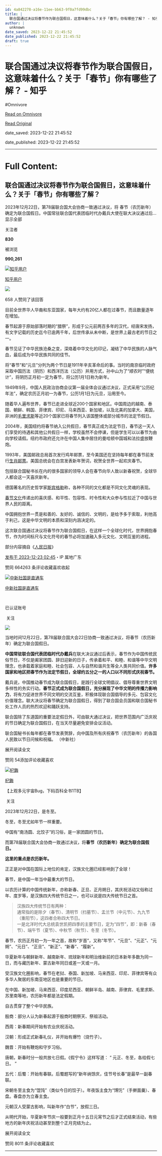 ```yaml
---
id: 4a842278-a16e-11ee-bb63-9f0a7fd99dbc
title: |
  联合国通过决议将春节作为联合国假日，这意味着什么？关于「春节」你有哪些了解？ - 知乎
author: |
  unknown
date_saved: 2023-12-22 21:45:52
date_published: 2023-12-22 21:45:52
draft: true
---
```


# 联合国通过决议将春节作为联合国假日，这意味着什么？关于「春节」你有哪些了解？ - 知乎
#Omnivore

[Read on Omnivore](https://omnivore.app/me/-18c95d11334)

[Read Original](https://www.zhihu.com/question/636241146/answer/3335613747)

date_saved: 2023-12-22 21:45:52

date_published: 2023-12-22 21:45:52

--- 

# Full Content: 

## 联合国通过决议将春节作为联合国假日，这意味着什么？关于「春节」你有哪些了解？

2023年12月22日，第78届联合国大会协商一致通过决议，将 春节（农历新年）确定为联合国假日。中国常驻联合国代表团临时代办戴兵大使在联大决议通过后…显示全部 ​

关注者

**830**

被浏览

**990,261**

[![知乎用户](https://proxy-prod.omnivore-image-cache.app/0x0,s1k6P3vhItmfYpQfwZpE14dsekOoh81VHGWiw8CXzPG0/https://picx.zhimg.com/v2-abed1a8c04700ba7d72b45195223e0ff_l.jpg?source=2c26e567)](https://www.zhihu.com/people/d61c89633fc1ced35e2c4420b5e2f89d)

[知乎用户](https://www.zhihu.com/people/d61c89633fc1ced35e2c4420b5e2f89d)

​![](https://proxy-prod.omnivore-image-cache.app/0x0,sRpP1H2oa_TfsDLpATwsIt6ipVLRN7HlUZGTch2Ee4JQ/https://picx.zhimg.com/v2-4812630bc27d642f7cafcd6cdeca3d7a.jpg?source=88ceefae)

658 人赞同了该回答

目前全世界华人华裔和东亚国家，每年大约有20亿人都在过春节，而且数量逐年在增加。

春节起源于原始部落时期的“腊祭”，形成于公元前两百多年的汉代，经唐宋发扬，有文字记载的历史迄今已逾两千年，后世传承从未中断，是世界上最古老的节日之一。

春节见证了中华民族沧桑之变，深烙着中华文化的印记，凝结了中华民族的人脉气血，最后成为中华民族共同的佳节。

将“春节”和“元旦”分列为两个节日是1911年辛亥革命后的事。当时的南京临时政府采取中国历法（阴历）和西洋历法（公历）并用方式，孙中山为了“顺农时”“便统计”，将阴历正月初一定为春节，将公历1月1日称为新年。

1949年9月，中国人民政治协商会议第一届全体会议通过决议，正式采用“公历纪年法”，确定农历正月初一为春节，公历1月1日为元旦，沿用至今。

随着华人遍布世界，春节已走进全球近200个国家和地区。中国周边的越南、泰国、朝鲜、韩国、菲律宾、印尼、马来西亚、新加坡，以及北美的加拿大、美国，非洲的[毛里求斯](https://www.zhihu.com/search?q=%E6%AF%9B%E9%87%8C%E6%B1%82%E6%96%AF&search%5Fsource=Entity&hybrid%5Fsearch%5Fsource=Entity&hybrid%5Fsearch%5Fextra=%7B%22sourceType%22%3A%22answer%22%2C%22sourceId%22%3A3335613747%7D)等近20个国家已将春节列入该国整体或部分城市的法定节假日。

2004年，美国纽约将春节纳入公共假日，春节真正成为法定节日，春节这一天人们享受的待遇和其他公共假日一样，学校虽然不会停课，但是学生可以以春节为由向学校请假。纽约市政府还允许在中国人集中居住的曼哈顿中国城和法拉盛放鞭炮。

1993年，美国邮政总局首次发行鸡年邮票，至今美国还在坚持每年都在春节前发行[生肖邮票](https://www.zhihu.com/search?q=%E7%94%9F%E8%82%96%E9%82%AE%E7%A5%A8&search%5Fsource=Entity&hybrid%5Fsearch%5Fsource=Entity&hybrid%5Fsearch%5Fextra=%7B%22sourceType%22%3A%22answer%22%2C%22sourceId%22%3A3335613747%7D)。美国总统会在白宫发表新年贺词，祝贺全世界一起欢庆春节。

包括联合国秘书长在内的很多国家的领导人会在春节向华人致以新春祝贺，全球华人都会这一天喜庆新年。

德国著名的历史哲学家[斯宾格勒](https://www.zhihu.com/search?q=%E6%96%AF%E5%AE%BE%E6%A0%BC%E5%8B%92&search%5Fsource=Entity&hybrid%5Fsearch%5Fsource=Entity&hybrid%5Fsearch%5Fextra=%7B%22sourceType%22%3A%22answer%22%2C%22sourceId%22%3A3335613747%7D)称，各种不同的文化都是不同文化灵魂的表现。

[春节文化](https://www.zhihu.com/search?q=%E6%98%A5%E8%8A%82%E6%96%87%E5%8C%96&search%5Fsource=Entity&hybrid%5Fsearch%5Fsource=Entity&hybrid%5Fsearch%5Fextra=%7B%22sourceType%22%3A%22answer%22%2C%22sourceId%22%3A3335613747%7D)传递出的喜庆感、和平性、包容性、时令性和大众参与性拉近了中国与世界人民的距离。

中国拥抱世界一贯是和善的、友好的、诚信的、文明的，是给予多于索取，利他高于利己，这是中华文明的本质和深刻内涵决定的。

这次联合国通过决议将春节作为联合国假日，在这样一个全球化时代，世界拥抱春节，作为时间标尺与文化符号的春节必将加速融入多元文化、文明互鉴的进程。

部分内容摘自《[人民日报](https://www.zhihu.com/search?q=%E4%BA%BA%E6%B0%91%E6%97%A5%E6%8A%A5&search%5Fsource=Entity&hybrid%5Fsearch%5Fsource=Entity&hybrid%5Fsearch%5Fextra=%7B%22sourceType%22%3A%22answer%22%2C%22sourceId%22%3A3335613747%7D)》

[发布于 2023-12-23 02:45](https://www.zhihu.com/question/636241146/answer/3335613747)・IP 属地广东

​赞同 664​​263 条评论​收藏​喜欢收起​

[![中新社国是直通车](https://proxy-prod.omnivore-image-cache.app/0x0,sD3ntycJhU5rZsl3HzeK2oxFQw5bFJlfbq-kmENRfgo0/https://pica.zhimg.com/v2-5847a72426b5a163af63ae4226dcdc32_l.jpg?source=1def8aca)](https://www.zhihu.com/org/zhong-xin-she-guo-shi-zhi-tong-che)

[中新社国是直通车](https://www.zhihu.com/org/zhong-xin-she-guo-shi-zhi-tong-che)

[​](https://www.zhihu.com/question/48510028)

已认证账号

​ 关注

![](https://proxy-prod.omnivore-image-cache.app/1080x811,shNZcE-V-r0SSzL6HihGaMKLQPfOLKAyxBGL4b8d3ys8/https://pic1.zhimg.com/50/v2-c75c8046bfc3229d5dab909830f878a0_720w.jpg?source=1def8aca)

当地时间12月22日，第78届联合国大会22日协商一致通过决议，将春节（农历新年）确定为联合国假日。

**中国常驻联合国代表团临时代办戴兵**在联大决议通过后表示，春节作为中国传统民俗节日，不仅是阖家团圆、辞旧迎新的日子，传承着和平、和睦、和谐等中华文明理念，也承载着家庭和睦、社会包容、人与自然和谐共生等全人类共同价值。**许多国家和地区把春节作为法定节假日，全球约五分之一的人口以不同形式庆祝春节。**

戴兵说，中国推动春节成为联合国假日，是践行全球文明倡议、倡导尊重世界文明多样性的务实行动。**春节正式成为联合国假日，充分展现了中华文明的传播力影响力**，将有力促进世界不同文明的交流互鉴，积极体现联合国倡导的多元、包容文化价值理念。联大决议将春节确定为联合国假日，得到了联合国会员国和联合国秘书处工作人员的热烈欢迎和踊跃支持。

联合国除了东道国的重要法定假日外，可由联大通过决议，把世界范围内广泛庆祝的节日确定为联合国假日，在当天尽量避免安排会议活动。

联合国秘书长每年都在春节发表贺辞，向中国及所有庆祝春节（农历新年）的各国人民致以节日问候和祝福。 （中新社）

展开阅读全文​

​赞同 54​​添加评论​收藏​喜欢

[![杞鋂](https://proxy-prod.omnivore-image-cache.app/0x0,sH7zOnQBfZ5CJWBR3ZB8652vOmiILFXqH1B9KeagqjRs/https://picx.zhimg.com/v2-83a65b249145b8ea62ed0fb372b7f9f0_l.jpg?source=1def8aca)](https://www.zhihu.com/people/lin-mei-81-26)

[杞鋂](https://www.zhihu.com/people/lin-mei-81-26)

【上观多元宇宙Bug，下码百科全书1TB】

​ 关注

2023年12月22日，是冬至。

冬至，冬至尤如年节一样重要。 

中国有“南汤圆、北饺子”的习俗，是一家团圆的节日。

而第78届联合国大会协商一致通过决议，将**春节（农历新年）确定为联合国假日。**

**这里的重点是农历新年。**

正正是对中国在国际上地位的肯定，汉族文化圈已经影响到了全球！

春节，是中国一年当中最重大的节日。

以农历计算的中国传统新年，亦称新春、正旦、正月朔日，其庆祝活动又俗称过年、度岁等，是汉族四大传统节日之一，也可以说是四大传统节日之首。

> 汉族四大传统节日有两种：  
> 通常指的是除夕（春节）、清明节（扫墓节）、盂兰节（中元节）、九九节（重阳节），这四者合称四大节日。  
> 一是北洋时代大总统袁世凯把四季的主要节日，定为“四节”，即：新春（春节）、端午节（夏节）、中秋节（秋节）、冬至（冬节）。

春节，农历正月初一为一年之首，故称“岁首”，又称“年节”、“元旦”、“元正”、“元朔”、“元日”、“正旦”、“新正”、“新春”、“履新”。

华夏新年与朝鲜新年、越南新年、琉球新年和明治维新前的日本新年多数为同一日，而与藏历新年、蒙古新年同日或差一天或一月。

受汉族文化圈影响，春节在老挝、泰国、新加坡、马来西亚、印尼、菲律宾等有众多华人聚居的东南亚地区也是重要的节日。

在中国、新加坡、马来西亚、印度尼西亚、朝鲜半岛、越南、菲律宾、毛里求斯、苏里南等地，农历新年都是法定假期。

自古贯穿了整个中华民族。

殷商：部分人认为新春起源于殷商时期祭天、祭祖活动。 

西周：新春期间开始有农业庆祝活动。 

汉朝：形成正式新春礼仪，并开始有爆竹（烧竹子）。 

魏晋：开始有鞭炮和守岁习俗。 

唐朝，新春时分一般共放七日假。《假宁令》这样写道： “ 元正、冬至，各给假七日。 ” 

五代：后蜀：开始有春联。后蜀题写的“新年纳馀庆，佳节号长春”是最早一副春联。

宋朝冬至主食为“馄饨”（类似今日的饺子）。年夜饭主食为“馎饦”（手擀面羹）、春盘。春盘亦为立春主食。

元朝汉人受蒙古影响，叫新年作“白节”，放假三日。

从明代开始，华夏新年节庆一般要到正月十五日元宵节之后才正式结束活动，有些地方的新年庆祝活动甚至到整个正月完结为止。

展开阅读全文​

​赞同 80​​11 条评论​收藏​喜欢

---

